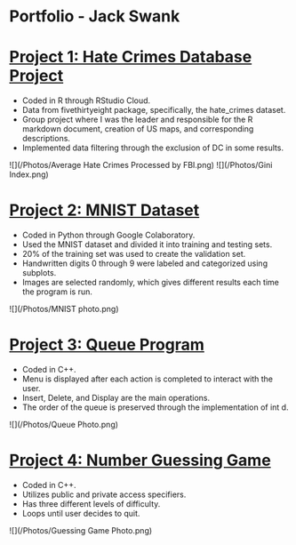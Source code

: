 # Portfolio - Jack Swank

# [Project 1: Hate Crimes Database Project](https://github.com/jackswank/portfolio/blob/main/Hate_Crimes_Jack_Swank.Rmd) 
* Coded in R through RStudio Cloud.
* Data from fivethirtyeight package, specifically, the hate_crimes dataset.
* Group project where I was the leader and responsible for the R markdown document, 
creation of US maps, and corresponding descriptions.
* Implemented data filtering through the exclusion of DC in some results.

![](/Photos/Average Hate Crimes Processed by FBI.png)
![](/Photos/Gini Index.png)

# [Project 2: MNIST Dataset](https://github.com/jackswank/portfolio/blob/main/MNIST_Dataset.ipynb) 
* Coded in Python through Google Colaboratory.
* Used the MNIST dataset and divided it into training and testing sets.
* 20% of the training set was used to create the validation set.
* Handwritten digits 0 through 9 were labeled and categorized using subplots.
* Images are selected randomly, which gives different results each time the program is run.

![](/Photos/MNIST photo.png)


# [Project 3: Queue Program](https://github.com/jackswank/portfolio/blob/main/Queue.cpp) 
* Coded in C++.
* Menu is displayed after each action is completed to interact with the user.
* Insert, Delete, and Display are the main operations.
* The order of the queue is preserved through the implementation	of int d.

![](/Photos/Queue Photo.png)


# [Project 4: Number Guessing Game](https://github.com/jackswank/portfolio/blob/main/NumberGuessingGame.cpp) 
* Coded in C++.
* Utilizes public and private access specifiers.
* Has three different levels of difficulty. 
* Loops until user decides to quit. 

![](/Photos/Guessing Game Photo.png)

